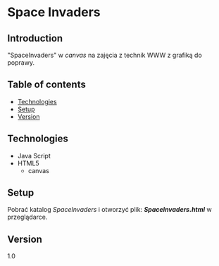 # Space Invaders

## Introduction
"SpaceInvaders" w *canvas* na zajęcia z technik WWW z grafiką do poprawy.

## Table of contents
* [Technologies](#technologies)
* [Setup](#setup)
* [Version](#version)

## Technologies
* Java Script
* HTML5
    * canvas

## Setup
Pobrać katalog *SpaceInvaders* i otworzyć plik: ***SpaceInvaders.html*** w przeglądarce.

## Version
1.0